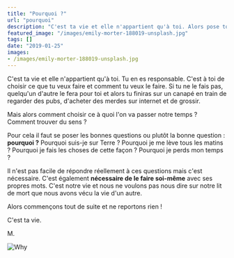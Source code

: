 ```yaml
---
title: "Pourquoi ?"
url: "pourquoi"
description: "C'est ta vie et elle n'appartient qu'à toi. Alors pose toi la bonne question."
featured_image: "/images/emily-morter-188019-unsplash.jpg"
tags: []
date: "2019-01-25"
images:
- /images/emily-morter-188019-unsplash.jpg 
---
```


C'est ta vie et elle n'appartient qu'à toi. Tu en es responsable. C'est à toi de choisir ce que tu veux faire et comment tu veux le faire.
Si tu ne le fais pas, quelqu'un d'autre le fera pour toi et alors tu finiras sur un canapé en train de regarder des pubs, d'acheter des merdes sur internet et de grossir.

Mais alors comment choisir ce à quoi l'on va passer notre temps ? Comment trouver du sens ?

Pour cela il faut se poser les bonnes questions ou plutôt la bonne question : **pourquoi ?**
Pourquoi suis-je sur Terre ? Pourquoi je me lève tous les matins ? Pourquoi je fais les choses de cette façon ? Pourquoi je perds mon temps ?

Il n'est pas facile de répondre réellement à ces questions mais c'est nécessaire. C'est également **nécessaire de le faire soi-même** avec ses propres mots. C'est notre vie et nous ne voulons pas nous dire sur notre lit de mort que nous avons vécu la vie d'un autre.

Alors commençons tout de suite et ne reportons rien !

C'est ta vie.

M.

![Why](/images/emily-morter-188019-unsplash.jpg)
